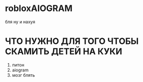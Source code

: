 # robloxAIOGRAM
бля ну и нахуя
# ЧТО НУЖНО ДЛЯ ТОГО ЧТОБЫ СКАМИТЬ ДЕТЕЙ НА КУКИ
1) питон
2) aiogram
3) мозг блять
